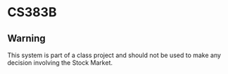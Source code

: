 CS383B
=======

Warning
-------
This system is part of a class project and should not be used to make any decision involving the Stock Market.
